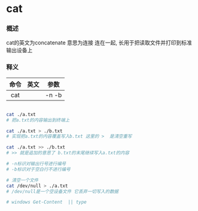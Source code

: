 # cat

### 概述

cat的英文为concatenate 意思为连接 连在一起, 长用于把读取文件并打印到标准输出设备上

### 释义

| 命令 | 英文 | 参数  |
| :--: | :--: | :---: |
| cat  |      | -n -b |

```bash

cat ./a.txt
# 把a.txt的内容输出到终端上

cat ./a.txt > ./b.txt
# 实现把a.txt的内容覆盖写入b.txt 这里的 >  是清空重写

cat ./a.txt >> ./b.txt
# >> 就是追加的意思了 b.txt的末尾继续写入a.txt的内容

# -n标识对输出行号进行编号
# -b标识对于空白行不进行编号

# 清空一个文件
cat /dev/null > ./a.txt   
# /dev/null是一个空设备文件 它丢弃一切写入的数据

# windows Get-Content  || type
```


